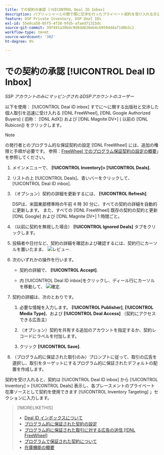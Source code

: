 ```yaml
---
title: での契約の承認 [!UICONTROL Deal ID Inbox]
description: パブリッシャーとの間で既に交渉を行ったプライベート契約を受け入れる方法を説明します。 [!DNL FreeWheel], [!DNL Google Authorized Buyers] ( 旧称： [!DNL AdX]), and [!DNL Magnite DV+] ( 以前の [!DNL Rubicon]) を使用して、Deal ID Inbox を使用します。
feature: DSP Private Inventory, DSP Deal IDs
exl-id: 55e8ca50-05f5-4f38-9fd5-afaed71315dc
source-git-commit: 39f491a39bdc9d8dd820eb4c69594dda71d8b3c2
workflow-type: tm+mt
source-wordcount: '302'
ht-degree: 0%

---
```


# での契約の承認 [!UICONTROL Deal ID Inbox]

*SSP アカウントのみにマッピングされるDSPアカウントのユーザー*

以下を使用： [!UICONTROL Deal ID inbox] すでに～に関する出版社と交渉した個人取引を迅速に受け入れる [!DNL FreeWheel], [!DNL Google Authorized Buyers] ( 旧称： [!DNL AdX]) および [!DNL Magnite DV+] ( 以前の [!DNL Rubicon]) をクリックします。

>[!NOTE]
>
>の発行者とのプログラム的な保証契約の設定 [!DNL FreeWheel] には、追加の権限と手順が必要です。 参照：[FreeWheel でのプログラム保証契約の設定の概要](freewheel-overview.md)」を参照してください。

1. メインメニューで、 **[!UICONTROL Inventory]> [!UICONTROL Deals].**

1. リストの上 [!UICONTROL Deals]、青いバーをクリックして、 [!UICONTROL Deal ID inbox].

1. （オプション）契約の詳細を更新するには、 **[!UICONTROL Refresh]**.

   DSPは、米国東部標準時の午前 4 時 30 分に、すべての契約の詳細を自動的に更新します。 また、すべての [!DNL FreeWheel] 既存の契約の契約と更新 [!DNL Google] および [!DNL Magnite DV+] 1 時間ごと。

1. （以前に契約を無視した場合） **[!UICONTROL Ignored Deals]** タブをクリックします。

1. 投稿者や日付など、契約の詳細を確認および確認するには、契約行にカーソルを置いたまま、 ![レビュー](/help/dsp/assets/review.png).

1. 次のいずれかの操作を行います。

   * 契約の詳細で、 **[!UICONTROL Accept]**.

   * 内 [!UICONTROL Deal ID inbox]をクリックし、ディール行にカーソルを移動して、 ![確定](/help/dsp/assets/accept.png).

1. 契約の詳細は、次のとおりです。
   1. 必要な情報を入力します。 **[!UICONTROL Publisher]**, **[!UICONTROL Media Type]**、および **[!UICONTROL Deal Access]** （契約にアクセスできる広告主）
   1. （オプション）契約を共有する追加のアカウントを指定するか、契約レコードにラベルを付加します。

   1. クリック **[!UICONTROL Save]**.

1. （プログラム的に保証された取引のみ）プロンプトに従って、取引の広告を選択し、取引をターゲットにするプログラム的に保証されたデフォルトの配置を作成します。

契約を受け入れると、契約は [!UICONTROL Deal ID inbox] から [!UICONTROL Inventory] > [!UICONTROL Deals] 表示し、各プレースメントのプライベート在庫ソースとして契約を使用できます [!UICONTROL Inventory Targeting] 」セクションに入力します。

>[!MORELIKETHIS]
>
>* [Deal ID インボックスについて](deal-id-inbox-about.md)
>* [プログラム的に保証された契約の設定](programmatic-guaranteed-set-up.md)
>* [プログラム的に保証された取引に対する広告の送信 [!DNL FreeWheel]](freewheel-submit.md)
>* [プログラムで保証された契約について](programmatic-guaranteed-about.md)
>* [在庫機能の概要](inventory-overview.md)

